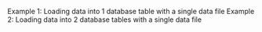 Example 1: Loading data into 1 database table with a single data file
Example 2: Loading data into 2 database tables with a single data file
